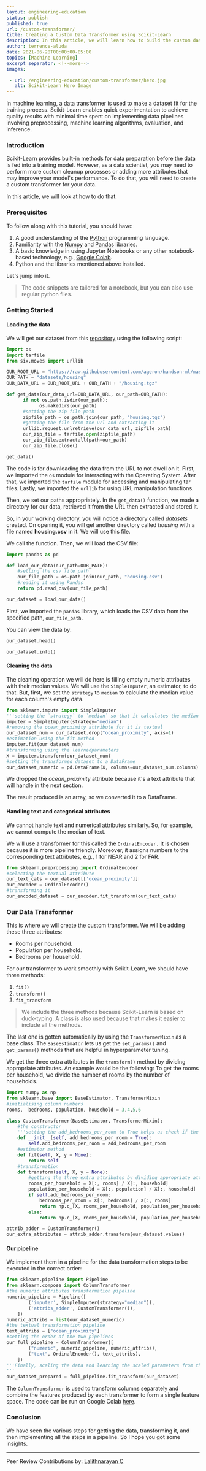 ```yaml
---
layout: engineering-education
status: publish
published: true
url: /custom-transformer/
title: Creating a Custom Data Transformer using Scikit-Learn
description: In this article, we will learn how to build the custom data transformers using Scikit-Learn and look at an example to implement the same.   
author: terrence-aluda
date: 2021-06-28T00:00:00-05:00
topics: [Machine Learning]
excerpt_separator: <!--more-->
images:

 - url: /engineering-education/custom-transformer/hero.jpg
   alt: Scikit-Learn Hero Image
---
```

In machine learning, a data transformer is used to make a dataset fit for the training process. Scikit-Learn enables quick experimentation to achieve quality results with minimal time spent on implementing data pipelines involving preprocessing, machine learning algorithms, evaluation, and inference.
<!--more-->
### Introduction
Scikit-Learn provides built-in methods for data preparation before the data is fed into a training model. However, as a data scientist, you may need to perform more custom cleanup processes or adding more attributes that may improve your model's performance. To do that, you will need to create a custom transformer for your data.

In this article, we will look at how to do that.

### Prerequisites
To follow along with this tutorial, you should have:
1. A good understanding of the [Python](https://www.python.org/) programming language.
2. Familiarity with the [Numpy](https://numpy.org/) and [Pandas](https://pandas.pydata.org/) libraries.
3. A basic knowledge in using Jupyter Notebooks or any other notebook-based technology, e.g., [Google Colab](https://research.google.com/colaboratory/).
4. Python and the libraries mentioned above installed.

Let's jump into it.

> The code snippets are tailored for a notebook, but you can also use regular python files.

### Getting Started

#### Loading the data
We will get our dataset from this [repository](https://raw.githubusercontent.com/ageron/handson-ml/master/) using the following script:

```python
import os
import tarfile
from six.moves import urllib

OUR_ROOT_URL = "https://raw.githubusercontent.com/ageron/handson-ml/master/"
OUR_PATH = "datasets/housing"
OUR_DATA_URL = OUR_ROOT_URL + OUR_PATH + "/housing.tgz"

def get_data(our_data_url=OUR_DATA_URL, our_path=OUR_PATH):
      if not os.path.isdir(our_path):
            os.makedirs(our_path)
      #setting the zip file path      
      zipfile_path = os.path.join(our_path, "housing.tgz")
      #getting the file from the url and extracting it
      urllib.request.urlretrieve(our_data_url, zipfile_path)
      our_zip_file = tarfile.open(zipfile_path)
      our_zip_file.extractall(path=our_path)
      our_zip_file.close()

get_data()
```

The code is for downloading the data from the URL to not dwell on it.
First, we imported the `os` module for interacting with the Operating System. After that, we imported the `tarfile` module for accessing and manipulating tar files. Lastly, we imported the `urllib` for using URL manipulation functions.
 
Then, we set our paths appropriately. In the `get_data()` function, we made a directory for our data, retrieved it from the URL then extracted and stored it. 

So, in your working directory, you will notice a directory called *datasets* created. On opening it, you will get another directory called *housing* with a file named **housing.csv** in it. We will use this file.

We call the function. Then, we will load the CSV file:

```python
import pandas as pd

def load_our_data(our_path=OUR_PATH):
    #setting the csv file path
    our_file_path = os.path.join(our_path, "housing.csv")
    #reading it using Pandas
    return pd.read_csv(our_file_path)

our_dataset = load_our_data()
```
First, we imported the `pandas` library, which loads the CSV data from the specified path, `our_file_path`.

You can view the data by:

```python
our_dataset.head()
```

```python
our_dataset.info()
```

#### Cleaning the data
The cleaning operation we will do here is filling empty numeric attributes with their median values. We will use the `SimpleImputer`, an estimator, to do that. But, first, we set the `strategy` to `median` to calculate the median value for each column's empty data.

```python 
from sklearn.impute import SimpleImputer
'''setting the `strategy` to `median` so that it calculates the median value for each column's empty data'''
imputer = SimpleImputer(strategy="median")
#removing the ocean_proximity attribute for it is textual
our_dataset_num = our_dataset.drop("ocean_proximity", axis=1)
#estimation using the fit method
imputer.fit(our_dataset_num)
#transforming using the learnedparameters
X = imputer.transform(our_dataset_num)
#setting the transformed dataset to a DataFrame
our_dataset_numeric = pd.DataFrame(X, columns=our_dataset_num.columns)
```

We dropped the *ocean_proximity* attribute because it's a text attribute that will handle in the next section.

The result produced is an array, so we converted it to a DataFrame.

#### Handling text and categorical attributes
We cannot handle text and numerical attributes similarly. So, for example, we cannot compute the median of text.

We will use a transformer for this called the `OrdinalEncoder.` It is chosen because it is more pipeline friendly. Moreover, it assigns numbers to the corresponding text attributes, e.g., 1 for NEAR and 2 for FAR.

```python
from sklearn.preprocessing import OrdinalEncoder
#selecting the textual attribute
our_text_cats = our_dataset[['ocean_proximity']]
our_encoder = OrdinalEncoder()
#transforming it
our_encoded_dataset = our_encoder.fit_transform(our_text_cats)
```

### Our Data Transformer
This is where we will create the custom transformer. We will be adding these three attributes:
- Rooms per household.
- Population per household.
- Bedrooms per household.

For our transformer to work smoothly with Scikit-Learn, we should have three methods:

1. `fit()`
2. `transform()`
3. `fit_transform`

> We include the three methods because Scikit-Learn is based on duck-typing. A class is also used because that makes it easier to include all the methods.

The last one is gotten automatically by using the `TransformerMixin` as a base class. The `BaseEstimator` lets us get the `set_params()` and `get_params()` methods that are helpful in hyperparameter tuning.

We get the three extra attributes in the `transform()` method by dividing appropriate attributes. An example would be the following: To get the rooms per household, we divide the number of rooms by the number of households.

```python
import numpy as np
from sklearn.base import BaseEstimator, TransformerMixin
#initialising column numbers
rooms,  bedrooms, population, household = 3,4,5,6

class CustomTransformer(BaseEstimator, TransformerMixin):
    #the constructor
    '''setting the add_bedrooms_per_room to True helps us check if the hyperparameter is useful'''
    def __init__(self, add_bedrooms_per_room = True):
        self.add_bedrooms_per_room = add_bedrooms_per_room
    #estimator method
    def fit(self, X, y = None):
        return self
    #transfprmation
    def transform(self, X, y = None):
        #getting the three extra attributes by dividing appropriate attributes
        rooms_per_household = X[:, rooms] / X[:, household]
        population_per_household = X[:, population] / X[:, household]
        if self.add_bedrooms_per_room:
            bedrooms_per_room = X[:, bedrooms] / X[:, rooms]
            return np.c_[X, rooms_per_household, population_per_household, bedrooms_per_room]
        else:
            return np.c_[X, rooms_per_household, population_per_household]

attrib_adder = CustomTransformer()
our_extra_attributes = attrib_adder.transform(our_dataset.values)            
```

#### Our pipeline
We implement them in a pipeline for the data transformation steps to be executed in the correct order:

```python
from sklearn.pipeline import Pipeline
from sklearn.compose import ColumnTransformer
#the numeric attributes transformation pipeline
numeric_pipeline = Pipeline([
        ('imputer', SimpleImputer(strategy="median")),
        ('attribs_adder', CustomTransformer()),
    ])
numeric_attribs = list(our_dataset_numeric)
#the textual transformation pipeline
text_attribs = ["ocean_proximity"]
#setting the order of the two pipelines
our_full_pipeline = ColumnTransformer([
        ("numeric", numeric_pipeline, numeric_attribs),
        ("text", OrdinalEncoder(), text_attribs),
    ])
'''Finally, scaling the data and learning the scaled parameters from the pipeline
'''
our_dataset_prepared = full_pipeline.fit_transform(our_dataset)

```

The `ColumnTransformer` is used to transform columns separately and combine the features produced by each transformer to form a single feature space. The code can be run on Google Colab [here](https://colab.research.google.com/drive/1DVIh0LhGOU0rwVU2bbZw_VmjiXWV-daM#scrollTo=L21KliQUUqVB).

### Conclusion
We have seen the various steps for getting the data, transforming it, and then implementing all the steps in a pipeline. So I hope you got some insights.

---
Peer Review Contributions by: [Lalithnarayan C](/engineering-education/authors/lalithnarayan-c/)